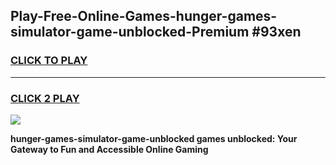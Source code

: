 
## Play-Free-Online-Games-hunger-games-simulator-game-unblocked-Premium #93xen
<h3>
<a href="https://premium.freeplayer.one?title=hunger-games-simulator-game-unblocked&ref=8M">CLICK TO PLAY</a></h3>
<hr>

<h3>
<a href="https://premium.freeplayer.one?title=hunger-games-simulator-game-unblocked&ref=8M">CLICK 2 PLAY</a>
  
</h3>

<a href="https://premium.freeplayer.one?title=hunger-games-simulator-game-unblocked&ref=8M"><img src="https://clearcache.store/games.png"></a>


**hunger-games-simulator-game-unblocked games unblocked: Your Gateway to Fun and Accessible Online Gaming**
